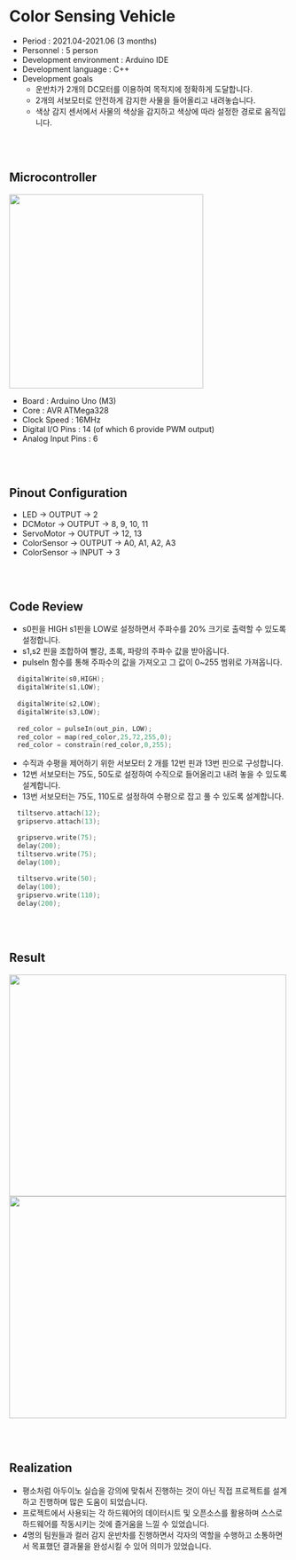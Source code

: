 # Color Sensing Vehicle
* Period : 2021.04-2021.06 (3 months)
* Personnel : 5 person
* Development environment : Arduino IDE
* Development language : C++
* Development goals  
  * 운반차가 2개의 DC모터를 이용하여 목적지에 정확하게 도달합니다.
  * 2개의 서보모터로 안전하게 감지한 사물을 들어올리고 내려놓습니다.
  * 색상 감지 센서에서 사물의 색상을 감지하고 색상에 따라 설정한 경로로 움직입니다. 

<br/> <br/>

## Microcontroller
<a href="#"><img src="?" width="350px" height="350px"></a> 
* Board : Arduino Uno (M3)
* Core : AVR ATMega328 
* Clock Speed : 16MHz
* Digital I/O Pins : 14 (of which 6 provide PWM output)
* Analog Input Pins : 6

<br/> <br/>

## Pinout Configuration
* LED -> OUTPUT -> 2
* DCMotor -> OUTPUT -> 8, 9, 10, 11
* ServoMotor -> OUTPUT -> 12, 13 
* ColorSensor -> OUTPUT -> A0, A1, A2, A3
* ColorSensor -> INPUT -> 3

<br/> <br/>

## Code Review
* s0핀을 HIGH s1핀을 LOW로 설정하면서 주파수를 20% 크기로 출력할 수 있도록 설정합니다.
* s1,s2 핀을 조합하여 빨강, 초록, 파랑의 주파수 값을 받아옵니다.
* pulseIn 함수를 통해 주파수의 값을 가져오고 그 값이 0~255 범위로 가져옵니다.

```C
  digitalWrite(s0,HIGH);  
  digitalWrite(s1,LOW);
  
  digitalWrite(s2,LOW);               
  digitalWrite(s3,LOW);
  
  red_color = pulseIn(out_pin, LOW);
  red_color = map(red_color,25,72,255,0);  
  red_color = constrain(red_color,0,255);
```

* 수직과 수평을 제어하기 위한 서보모터 2 개를 12번 핀과 13번 핀으로 구성합니다.
* 12번 서보모터는 75도, 50도로 설정하여 수직으로 들어올리고 내려 놓을 수 있도록 설계합니다.
* 13번 서보모터는 75도, 110도로 설정하여 수평으로 잡고 풀 수 있도록 설계합니다.

```C
  tiltservo.attach(12);  
  gripservo.attach(13);

  gripservo.write(75); 
  delay(200);
  tiltservo.write(75);
  delay(100);
  
  tiltservo.write(50);  
  delay(100);
  gripservo.write(110); 
  delay(200);
```

<br/> <br/>

## Result
<a href="#"><img src="?" width="500px" height="400px"></a>
<a href="#"><img src="?" width="500px" height="400px"></a>

<br/> <br/>

## Realization
* 평소처럼 아두이노 실습을 강의에 맞춰서 진행하는 것이 아닌 직접 프로젝트를 설계하고 진행하며 많은 도움이 되었습니다.
* 프로젝트에서 사용되는 각 하드웨어의 데이터시트 및 오픈소스를 활용하며 스스로 하드웨어를 작동시키는 것에 즐거움을 느낄 수 있었습니다.
* 4명의 팀원들과 컬러 감지 운반차를 진행하면서 각자의 역할을 수행하고 소통하면서 목표했던 결과물을 완성시킬 수 있어 의미가 있었습니다.


